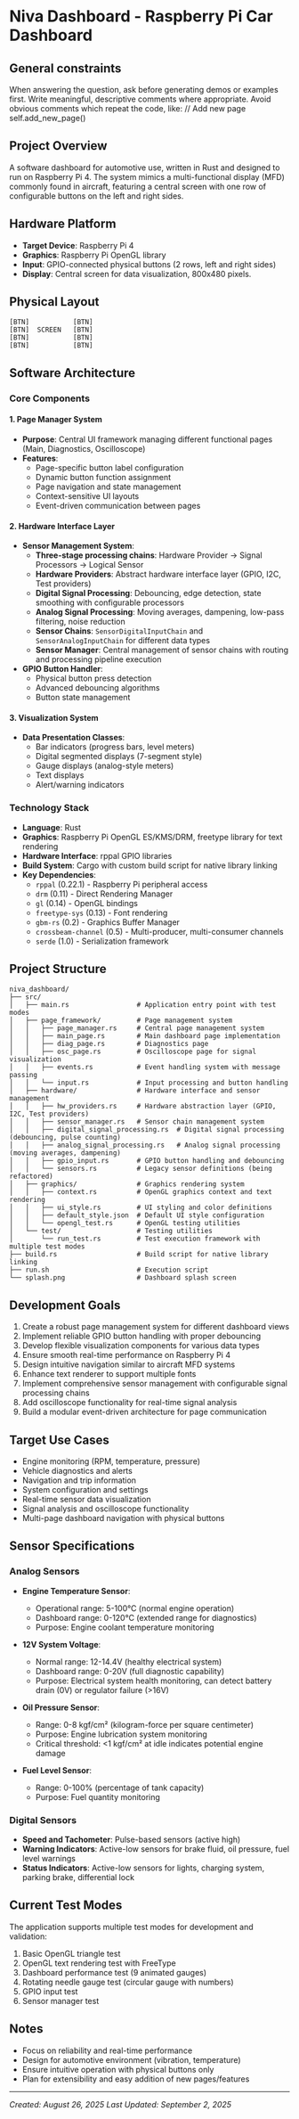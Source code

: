 # Niva Dashboard - Raspberry Pi Car Dashboard

## General constraints
When answering the question, ask before generating demos or examples first.
Write meaningful, descriptive comments where appropriate. Avoid obvious comments which repeat the code, like:
// Add new page
self.add_new_page()

## Project Overview
A software dashboard for automotive use, written in Rust and designed to run on Raspberry Pi 4. The system mimics a multi-functional display (MFD) commonly found in aircraft, featuring a central screen with one row of configurable buttons on the left and right sides.

## Hardware Platform
- **Target Device**: Raspberry Pi 4
- **Graphics**: Raspberry Pi OpenGL library
- **Input**: GPIO-connected physical buttons (2 rows, left and right sides)
- **Display**: Central screen for data visualization, 800x480 pixels.

## Physical Layout
```
[BTN]           [BTN]
[BTN]  SCREEN   [BTN]
[BTN]           [BTN]
[BTN]           [BTN]
```

## Software Architecture

### Core Components

#### 1. Page Manager System
- **Purpose**: Central UI framework managing different functional pages (Main, Diagnostics, Oscilloscope)
- **Features**:
  - Page-specific button label configuration
  - Dynamic button function assignment
  - Page navigation and state management
  - Context-sensitive UI layouts
  - Event-driven communication between pages

#### 2. Hardware Interface Layer
- **Sensor Management System**:
  - **Three-stage processing chains**: Hardware Provider → Signal Processors → Logical Sensor
  - **Hardware Providers**: Abstract hardware interface layer (GPIO, I2C, Test providers)
  - **Digital Signal Processing**: Debouncing, edge detection, state smoothing with configurable processors
  - **Analog Signal Processing**: Moving averages, dampening, low-pass filtering, noise reduction
  - **Sensor Chains**: `SensorDigitalInputChain` and `SensorAnalogInputChain` for different data types
  - **Sensor Manager**: Central management of sensor chains with routing and processing pipeline execution
- **GPIO Button Handler**:
  - Physical button press detection
  - Advanced debouncing algorithms
  - Button state management

#### 3. Visualization System
- **Data Presentation Classes**:
  - Bar indicators (progress bars, level meters)
  - Digital segmented displays (7-segment style)
  - Gauge displays (analog-style meters)
  - Text displays
  - Alert/warning indicators

### Technology Stack
- **Language**: Rust
- **Graphics**: Raspberry Pi OpenGL ES/KMS/DRM, freetype library for text rendering
- **Hardware Interface**: rppal GPIO libraries 
- **Build System**: Cargo with custom build script for native library linking
- **Key Dependencies**: 
  - `rppal` (0.22.1) - Raspberry Pi peripheral access
  - `drm` (0.11) - Direct Rendering Manager
  - `gl` (0.14) - OpenGL bindings
  - `freetype-sys` (0.13) - Font rendering
  - `gbm-rs` (0.2) - Graphics Buffer Manager
  - `crossbeam-channel` (0.5) - Multi-producer, multi-consumer channels
  - `serde` (1.0) - Serialization framework

## Project Structure
```
niva_dashboard/
├── src/
│   ├── main.rs                 # Application entry point with test modes
│   ├── page_framework/         # Page management system
│   │   ├── page_manager.rs     # Central page management system
│   │   ├── main_page.rs        # Main dashboard page implementation
│   │   ├── diag_page.rs        # Diagnostics page
│   │   ├── osc_page.rs         # Oscilloscope page for signal visualization
│   │   ├── events.rs           # Event handling system with message passing
│   │   └── input.rs            # Input processing and button handling
│   ├── hardware/               # Hardware interface and sensor management
│   │   ├── hw_providers.rs     # Hardware abstraction layer (GPIO, I2C, Test providers)
│   │   ├── sensor_manager.rs   # Sensor chain management system
│   │   ├── digital_signal_processing.rs  # Digital signal processing (debouncing, pulse counting)
│   │   ├── analog_signal_processing.rs   # Analog signal processing (moving averages, dampening)
│   │   ├── gpio_input.rs       # GPIO button handling and debouncing
│   │   └── sensors.rs          # Legacy sensor definitions (being refactored)
│   ├── graphics/               # Graphics rendering system
│   │   ├── context.rs          # OpenGL graphics context and text rendering
│   │   ├── ui_style.rs         # UI styling and color definitions
│   │   ├── default_style.json  # Default UI style configuration
│   │   └── opengl_test.rs      # OpenGL testing utilities
│   └── test/                   # Testing utilities
│       └── run_test.rs         # Test execution framework with multiple test modes
├── build.rs                    # Build script for native library linking
├── run.sh                      # Execution script
└── splash.png                  # Dashboard splash screen
```

## Development Goals
1. Create a robust page management system for different dashboard views
2. Implement reliable GPIO button handling with proper debouncing
3. Develop flexible visualization components for various data types
4. Ensure smooth real-time performance on Raspberry Pi 4
5. Design intuitive navigation similar to aircraft MFD systems
6. Enhance text renderer to support multiple fonts
7. Implement comprehensive sensor management with configurable signal processing chains
8. Add oscilloscope functionality for real-time signal analysis
9. Build a modular event-driven architecture for page communication

## Target Use Cases
- Engine monitoring (RPM, temperature, pressure)
- Vehicle diagnostics and alerts  
- Navigation and trip information
- System configuration and settings
- Real-time sensor data visualization
- Signal analysis and oscilloscope functionality
- Multi-page dashboard navigation with physical buttons

## Sensor Specifications

### Analog Sensors
- **Engine Temperature Sensor**: 
  - Operational range: 5-100°C (normal engine operation)
  - Dashboard range: 0-120°C (extended range for diagnostics)
  - Purpose: Engine coolant temperature monitoring
  
- **12V System Voltage**:
  - Normal range: 12-14.4V (healthy electrical system)
  - Dashboard range: 0-20V (full diagnostic capability)
  - Purpose: Electrical system health monitoring, can detect battery drain (0V) or regulator failure (>16V)
  
- **Oil Pressure Sensor**:
  - Range: 0-8 kgf/cm² (kilogram-force per square centimeter)
  - Purpose: Engine lubrication system monitoring
  - Critical threshold: <1 kgf/cm² at idle indicates potential engine damage
  
- **Fuel Level Sensor**:
  - Range: 0-100% (percentage of tank capacity)
  - Purpose: Fuel quantity monitoring

### Digital Sensors
- **Speed and Tachometer**: Pulse-based sensors (active high)
- **Warning Indicators**: Active-low sensors for brake fluid, oil pressure, fuel level warnings
- **Status Indicators**: Active-low sensors for lights, charging system, parking brake, differential lock

## Current Test Modes
The application supports multiple test modes for development and validation:
1. Basic OpenGL triangle test
2. OpenGL text rendering test with FreeType
3. Dashboard performance test (9 animated gauges)
4. Rotating needle gauge test (circular gauge with numbers)
5. GPIO input test
6. Sensor manager test

## Notes
- Focus on reliability and real-time performance
- Design for automotive environment (vibration, temperature)
- Ensure intuitive operation with physical buttons only
- Plan for extensibility and easy addition of new pages/features

---
*Created: August 26, 2025*
*Last Updated: September 2, 2025*
